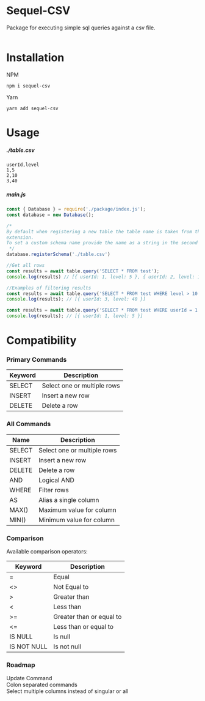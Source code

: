 # Sequel-CSV

Package for executing simple sql queries against a csv file.

<img src="https://img.shields.io/npm/v/sequel-csv?style=plastic" alt="">

# Installation

NPM
```
npm i sequel-csv
```
Yarn
```
yarn add sequel-csv
```

# Usage

##### ./table.csv

```csv
userId,level
1,5
2,10
3,40
```
##### main.js
```js
const { Database } = require('./package/index.js');
const database = new Database();

/*
By default when registering a new table the table name is taken from the file name, excluding path and
extension.
To set a custom schema name provide the name as a string in the second parameter.
 */
database.registerSchema('./table.csv')

//Get all rows
const results = await table.query('SELECT * FROM test');
console.log(results) // [{ userId: 1, level: 5 }, { userId: 2, level: 10 }, { userId: 3, level: 40 }]

//Examples of filtering results
const results = await table.query('SELECT * FROM test WHERE level > 10');
console.log(results); // [{ userId: 3, level: 40 }]

const results = await table.query('SELECT * FROM test WHERE userId = 1');
console.log(results); // [{ userId: 1, level: 5 }]
```

# Compatibility

### Primary Commands

| Keyword | Description                 |
|---------|-----------------------------|
| SELECT  | Select one or multiple rows |
| INSERT  | Insert a new row            |
| DELETE  | Delete a row                |

### All Commands

| Name   | Description                 |
|--------|-----------------------------|
| SELECT | Select one or multiple rows |
| INSERT | Insert a new row            |
| DELETE | Delete a row                |
| AND    | Logical AND                 |
| WHERE  | Filter rows                 |
| AS     | Alias a single column       |
| MAX()  | Maximum value for column    |
| MIN()  | Minimum value for column    |

### Comparison

Available comparison operators:

| Keyword     | Description              |
|-------------|--------------------------|
| =           | Equal                    |
| <>          | Not Equal to             |
| \>          | Greater than             |
| \<          | Less than                |
| \>=         | Greater than or equal to |
| \<=         | Less than or equal to    |
| IS NULL     | Is null                  |
| IS NOT NULL | Is not null              |

### Roadmap

Update Command<br>
Colon separated commands<br>
Select multiple columns instead of singular or all